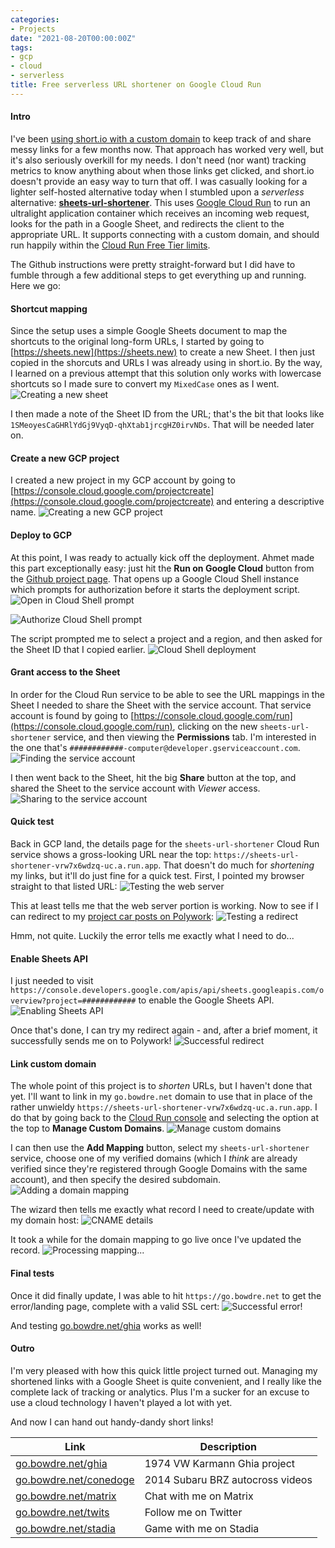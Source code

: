 ```yaml
---
categories:
- Projects
date: "2021-08-20T00:00:00Z"
tags:
- gcp
- cloud
- serverless
title: Free serverless URL shortener on Google Cloud Run
---
```

#### Intro
I've been [using short.io with a custom domain](https://twitter.com/johndotbowdre/status/1370125198196887556) to keep track of and share messy links for a few months now. That approach has worked very well, but it's also seriously overkill for my needs. I don't need (nor want) tracking metrics to know anything about when those links get clicked, and short.io doesn't provide an easy way to turn that off. I was casually looking for a lighter self-hosted alternative today when I stumbled upon a *serverless* alternative: **[sheets-url-shortener](https://github.com/ahmetb/sheets-url-shortener)**. This uses [Google Cloud Run](https://cloud.google.com/run/) to run an ultralight application container which receives an incoming web request, looks for the path in a Google Sheet, and redirects the client to the appropriate URL. It supports connecting with a custom domain, and should run happily within the [Cloud Run Free Tier limits](https://cloud.google.com/run/pricing).

The Github instructions were pretty straight-forward but I did have to fumble through a few additional steps to get everything up and running. Here we go:

#### Shortcut mapping
Since the setup uses a simple Google Sheets document to map the shortcuts to the original long-form URLs, I started by going to [https://sheets.new](https://sheets.new) to create a new Sheet. I then just copied in the shorcuts and URLs I was already using in short.io. By the way, I learned on a previous attempt that this solution only works with lowercase shortcuts so I made sure to convert my `MixedCase` ones as I went.
![Creating a new sheet](/images/posts-2021/08/20210820_sheet.png)

I then made a note of the Sheet ID from the URL; that's the bit that looks like `1SMeoyesCaGHRlYdGj9VyqD-qhXtab1jrcgHZ0irvNDs`. That will be needed later on.

#### Create a new GCP project
I created a new project in my GCP account by going to [https://console.cloud.google.com/projectcreate](https://console.cloud.google.com/projectcreate) and entering a descriptive name.
![Creating a new GCP project](/images/posts-2021/08/20210820_create_project.png)

#### Deploy to GCP
At this point, I was ready to actually kick off the deployment. Ahmet made this part exceptionally easy: just hit the **Run on Google Cloud** button from the [Github project page](https://github.com/ahmetb/sheets-url-shortener#setup). That opens up a Google Cloud Shell instance which prompts for authorization before it starts the deployment script.
![Open in Cloud Shell prompt](/images/posts-2021/08/20210820_open_in_cloud_shell.png)

![Authorize Cloud Shell prompt](/images/posts-2021/08/20210820_authorize_cloud_shell.png)

The script prompted me to select a project and a region, and then asked for the Sheet ID that I copied earlier. 
![Cloud Shell deployment](/images/posts-2021/08/20210820_cloud_shell.png)

#### Grant access to the Sheet
In order for the Cloud Run service to be able to see the URL mappings in the Sheet I needed to share the Sheet with the service account. That service account is found by going to [https://console.cloud.google.com/run](https://console.cloud.google.com/run), clicking on the new `sheets-url-shortener` service, and then viewing the **Permissions** tab. I'm interested in the one that's `############-computer@developer.gserviceaccount.com`.
![Finding the service account](/images/posts-2021/08/20210820_service_account.png)

I then went back to the Sheet, hit the big **Share** button at the top, and shared the Sheet to the service account with *Viewer* access.
![Sharing to the service account](/images/posts-2021/08/20210820_share_with_svc_account.png)

#### Quick test
Back in GCP land, the details page for the `sheets-url-shortener` Cloud Run service shows a gross-looking URL near the top: `https://sheets-url-shortener-vrw7x6wdzq-uc.a.run.app`. That doesn't do much for *shortening* my links, but it'll do just fine for a quick test. First, I pointed my browser straight to that listed URL:
![Testing the web server](/images/posts-2021/08/20210820_home_page.png)

This at least tells me that the web server portion is working. Now to see if I can redirect to my [project car posts on Polywork](https://john.bowdre.net/?badges%5B%5D=Car+Nerd):
![Testing a redirect](/images/posts-2021/08/20210820_sheets_api_disabled.png)

Hmm, not quite. Luckily the error tells me exactly what I need to do...

#### Enable Sheets API
I just needed to visit `https://console.developers.google.com/apis/api/sheets.googleapis.com/overview?project=############` to enable the Google Sheets API.
![Enabling Sheets API](/images/posts-2021/08/20210820_enable_sheets_api.png)

Once that's done, I can try my redirect again - and, after a brief moment, it successfully sends me on to Polywork!
![Successful redirect](/images/posts-2021/08/20210820_successful_redirect.png)

#### Link custom domain
The whole point of this project is to *shorten* URLs, but I haven't done that yet. I'll want to link in my `go.bowdre.net` domain to use that in place of the rather unwieldy `https://sheets-url-shortener-vrw7x6wdzq-uc.a.run.app`. I do that by going back to the [Cloud Run console](https://console.cloud.google.com/run) and selecting the option at the top to **Manage Custom Domains**.
![Manage custom domains](/images/posts-2021/08/20210820_manage_custom_domain.png)

I can then use the **Add Mapping** button, select my `sheets-url-shortener` service, choose one of my verified domains (which I *think* are already verified since they're registered through Google Domains with the same account), and then specify the desired subdomain.
![Adding a domain mapping](/images/posts-2021/08/20210820_add_mapping_1.png)

The wizard then tells me exactly what record I need to create/update with my domain host:
![CNAME details](/images/posts-2021/08/20210820_add_mapping_2.png)

It took a while for the domain mapping to go live once I've updated the record.
![Processing mapping...](/images/posts-2021/08/20210820_domain_mapping.png)

#### Final tests
Once it did finally update, I was able to hit `https://go.bowdre.net` to get the error/landing page, complete with a valid SSL cert:
![Successful error!](/images/posts-2021/08/20210820_landing_page.png)

And testing [go.bowdre.net/ghia](https://go.bowdre.net/ghia) works as well!

#### Outro
I'm very pleased with how this quick little project turned out. Managing my shortened links with a Google Sheet is quite convenient, and I really like the complete lack of tracking or analytics. Plus I'm a sucker for an excuse to use a cloud technology I haven't played a lot with yet.

And now I can hand out handy-dandy short links!

| Link | Description|
| --- | --- |
| [go.bowdre.net/ghia](https://go.bowdre.net/ghia) | 1974 VW Karmann Ghia project |
| [go.bowdre.net/conedoge](https://go.bowdre.net/conedoge) | 2014 Subaru BRZ autocross videos |
| [go.bowdre.net/matrix](https://go.bowdre.net/matrix) | Chat with me on Matrix |
| [go.bowdre.net/twits](https://go.bowdre.net/twits) | Follow me on Twitter |
| [go.bowdre.net/stadia](https://go.bowdre.net/stadia) | Game with me on Stadia |

